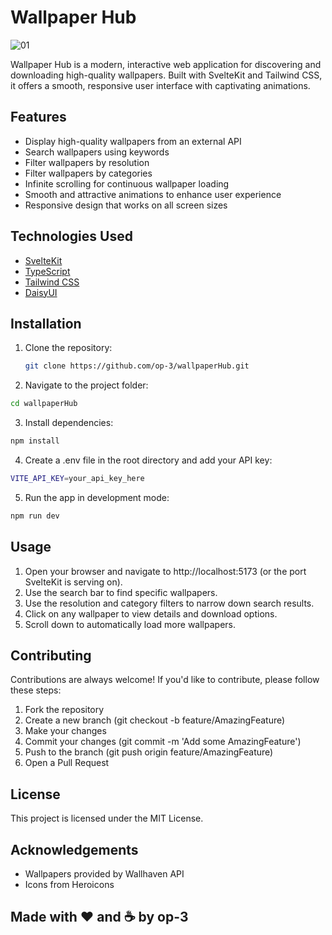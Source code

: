 # Wallpaper Hub

![01](https://github.com/user-attachments/assets/e6be616b-52e0-4688-a1f4-5a8f57b52404)


Wallpaper Hub is a modern, interactive web application for discovering and downloading high-quality wallpapers. Built with SvelteKit and Tailwind CSS, it offers a smooth, responsive user interface with captivating animations.

## Features

- Display high-quality wallpapers from an external API
- Search wallpapers using keywords
- Filter wallpapers by resolution
- Filter wallpapers by categories
- Infinite scrolling for continuous wallpaper loading
- Smooth and attractive animations to enhance user experience
- Responsive design that works on all screen sizes

## Technologies Used

- [SvelteKit](https://kit.svelte.dev/)
- [TypeScript](https://www.typescriptlang.org/)
- [Tailwind CSS](https://tailwindcss.com/)
- [DaisyUI](https://daisyui.com/)

## Installation

1. Clone the repository:
   ```bash
   git clone https://github.com/op-3/wallpaperHub.git
   ```
2. Navigate to the project folder:
  ```bash
  cd wallpaperHub
  ```
3. Install dependencies:
  ```bash
  npm install
  ```
4. Create a .env file in the root directory and add your API key:
  ```bash
  VITE_API_KEY=your_api_key_here
  ```
5. Run the app in development mode:
  ```bash
  npm run dev
  ```

## Usage
1. Open your browser and navigate to http://localhost:5173 (or the port SvelteKit is serving on).
2. Use the search bar to find specific wallpapers.
3. Use the resolution and category filters to narrow down search results.
4. Click on any wallpaper to view details and download options.
5. Scroll down to automatically load more wallpapers.

## Contributing
Contributions are always welcome! If you'd like to contribute, please follow these steps:
1. Fork the repository
2. Create a new branch (git checkout -b feature/AmazingFeature)
3. Make your changes
4. Commit your changes (git commit -m 'Add some AmazingFeature')
5. Push to the branch (git push origin feature/AmazingFeature)
6. Open a Pull Request

## License
This project is licensed under the MIT License.

## Acknowledgements
- Wallpapers provided by Wallhaven API
- Icons from Heroicons

## Made with ❤️ and ☕ by op-3
